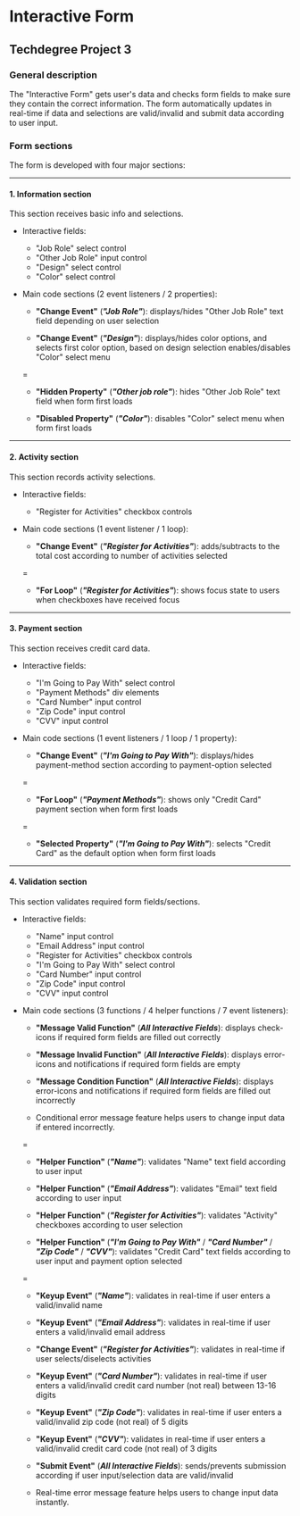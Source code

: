 # Interactive Form
## Techdegree Project 3

### General description
The "Interactive Form" gets user's data and checks form fields to make sure they contain the correct information. The form automatically updates in real-time if data and selections are valid/invalid and submit data according to user input.

### Form sections
The form is developed with four major sections:

***

#### 1. Information section
This section receives basic info and selections.

- Interactive fields:
    - "Job Role" select control
    - "Other Job Role" input control
    - "Design" select control
    - "Color" select control

- Main code sections (2 event listeners / 2 properties):

    - **"Change Event"** (***"Job Role"***):
        displays/hides "Other Job Role" text field depending on user selection

    - **"Change Event"** (***"Design"***):
        displays/hides color options, and selects first color option, based on design selection
        enables/disables "Color" select menu

    =

    - **"Hidden Property"** (***"Other job role"***):
        hides "Other Job Role" text field when form first loads

    - **"Disabled Property"** (***"Color"***):
        disables "Color" select menu when form first loads

***

#### 2. Activity section
This section records activity selections.

- Interactive fields:
    - "Register for Activities" checkbox controls 

- Main code sections (1 event listener / 1 loop):

    - **"Change Event"** (***"Register for Activities"***):
        adds/subtracts to the total cost according to number of activities selected

    =

    - **"For Loop"** (***"Register for Activities"***):
        shows focus state to users when checkboxes have received focus

***

#### 3. Payment section
This section receives credit card data.

- Interactive fields:
    - "I'm Going to Pay With" select control
    - "Payment Methods" div elements    
    - "Card Number" input control
    - "Zip Code" input control
    - "CVV" input control

- Main code sections (1 event listeners / 1 loop / 1 property):

    - **"Change Event"** (***"I'm Going to Pay With"***):
        displays/hides payment-method section according to payment-option selected

    =

    - **"For Loop"** (***"Payment Methods"***):
        shows only "Credit Card" payment section when form first loads

    =
    
    - **"Selected Property"** (***"I'm Going to Pay With"***):
        selects "Credit Card" as the default option when form first loads

***

#### 4. Validation section
This section validates required form fields/sections.

- Interactive fields:
    - "Name" input control     
    - "Email Address" input control
    - "Register for Activities" checkbox controls
    - "I'm Going to Pay With" select control   
    - "Card Number" input control
    - "Zip Code" input control
    - "CVV" input control

- Main code sections (3 functions / 4 helper functions / 7 event listeners):

    - **"Message Valid Function"** (***All Interactive Fields***):
        displays check-icons if required form fields are filled out correctly
    
    - **"Message Invalid Function"** (***All Interactive Fields***):
        displays error-icons and notifications if required form fields are empty
    
    - **"Message Condition Function"** (***All Interactive Fields***):
        displays error-icons and notifications if required form fields are filled out incorrectly
    
    * Conditional error message feature helps users to change input data if entered incorrectly.

    =

    - **"Helper Function"** (***"Name"***):
        validates "Name" text field according to user input
    
    - **"Helper Function"** (***"Email Address"***):
        validates "Email" text field according to user input
    
    - **"Helper Function"** (***"Register for Activities"***):
        validates "Activity" checkboxes according to user selection

    - **"Helper Function"** (***"I'm Going to Pay With"*** / ***"Card Number"*** / ***"Zip Code"*** / ***"CVV"***):
        validates "Credit Card" text fields according to user input and payment option selected

    =

    - **"Keyup Event"** (***"Name"***):
        validates in real-time if user enters a valid/invalid name

    - **"Keyup Event"** (***"Email Address"***):
        validates in real-time if user enters a valid/invalid email address

    - **"Change Event"** (***"Register for Activities"***):
        validates in real-time if user selects/diselects activities
    
    - **"Keyup Event"** (***"Card Number"***):
        validates in real-time if user enters a valid/invalid credit card number (not real) between 13-16 digits
    
    - **"Keyup Event"** (***"Zip Code"***):
        validates in real-time if user enters a valid/invalid zip code (not real) of 5 digits
    
    - **"Keyup Event"** (***"CVV"***):
        validates in real-time if user enters a valid/invalid credit card code (not real) of 3 digits
    
    - **"Submit Event"** (***All Interactive Fields***):
        sends/prevents submission according if user input/selection data are valid/invalid

    * Real-time error message feature helps users to change input data instantly.